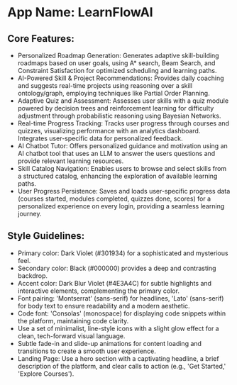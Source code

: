 # **App Name**: LearnFlowAI

## Core Features:

- Personalized Roadmap Generation: Generates adaptive skill-building roadmaps based on user goals, using A* search, Beam Search, and Constraint Satisfaction for optimized scheduling and learning paths.
- AI-Powered Skill & Project Recommendations: Provides daily coaching and suggests real-time projects using reasoning over a skill ontology/graph, employing techniques like Partial Order Planning.
- Adaptive Quiz and Assessment: Assesses user skills with a quiz module powered by decision trees and reinforcement learning for difficulty adjustment through probabilistic reasoning using Bayesian Networks.
- Real-time Progress Tracking: Tracks user progress through courses and quizzes, visualizing performance with an analytics dashboard. Integrates user-specific data for personalized feedback.
- AI Chatbot Tutor: Offers personalized guidance and motivation using an AI chatbot tool that uses an LLM to answer the users questions and provide relevant learning resources.
- Skill Catalog Navigation: Enables users to browse and select skills from a structured catalog, enhancing the exploration of available learning paths.
- User Progress Persistence: Saves and loads user-specific progress data (courses started, modules completed, quizzes done, scores) for a personalized experience on every login, providing a seamless learning journey.

## Style Guidelines:

- Primary color: Dark Violet (#301934) for a sophisticated and mysterious feel.
- Secondary color: Black (#000000) provides a deep and contrasting backdrop.
- Accent color: Dark Blur Violet (#4E3A4C) for subtle highlights and interactive elements, complementing the primary color.
- Font pairing: 'Montserrat' (sans-serif) for headlines, 'Lato' (sans-serif) for body text to ensure readability and a modern aesthetic.
- Code font: 'Consolas' (monospace) for displaying code snippets within the platform, maintaining code clarity.
- Use a set of minimalist, line-style icons with a slight glow effect for a clean, tech-forward visual language.
- Subtle fade-in and slide-up animations for content loading and transitions to create a smooth user experience.
- Landing Page: Use a hero section with a captivating headline, a brief description of the platform, and clear calls to action (e.g., 'Get Started,' 'Explore Courses').